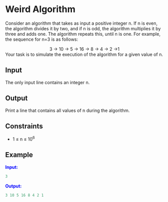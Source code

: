 # Weird Algorithm

Consider an algorithm that takes as input a positive integer n. If n is even, the algorithm divides it by two, and if n is odd, the algorithm multiplies it by three and adds one. The algorithm repeats this, until n is one. For example, the sequence for n=3 is as follows:  
<div style="text-align: center;">3 &rarr; 10 &rarr; 5 &rarr; 16 &rarr; 8 &rarr; 4 &rarr; 2 &rarr;1</div>   
Your task is to simulate the execution of the algorithm for a given value of n.

## Input
The only input line contains an integer n.
## Output
Print a line that contains all values of n during the algorithm.
## Constraints

- 1 &le; n &le; 10<sup>6</sup>

## Example
<font color="blue">**Input:**</font> 
```c++
3
```
<font color="blue">**Output:**</font>
```c++
3 10 5 16 8 4 2 1
```
